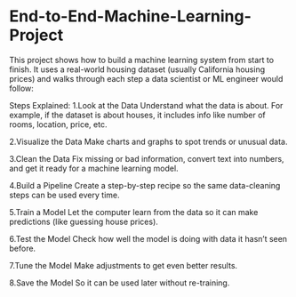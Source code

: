 # End-to-End-Machine-Learning-Project
This project shows how to build a machine learning system from start to finish. It uses a real-world housing dataset (usually California housing prices) and walks through each step a data scientist or ML engineer would follow:

Steps Explained:
1.Look at the Data
Understand what the data is about. For example, if the dataset is about houses, it includes info like number of rooms, location, price, etc.

2.Visualize the Data
Make charts and graphs to spot trends or unusual data.

3.Clean the Data
Fix missing or bad information, convert text into numbers, and get it ready for a machine learning model.

4.Build a Pipeline
Create a step-by-step recipe so the same data-cleaning steps can be used every time.

5.Train a Model
Let the computer learn from the data so it can make predictions (like guessing house prices).

6.Test the Model
Check how well the model is doing with data it hasn’t seen before.

7.Tune the Model
Make adjustments to get even better results.

8.Save the Model
So it can be used later without re-training.

